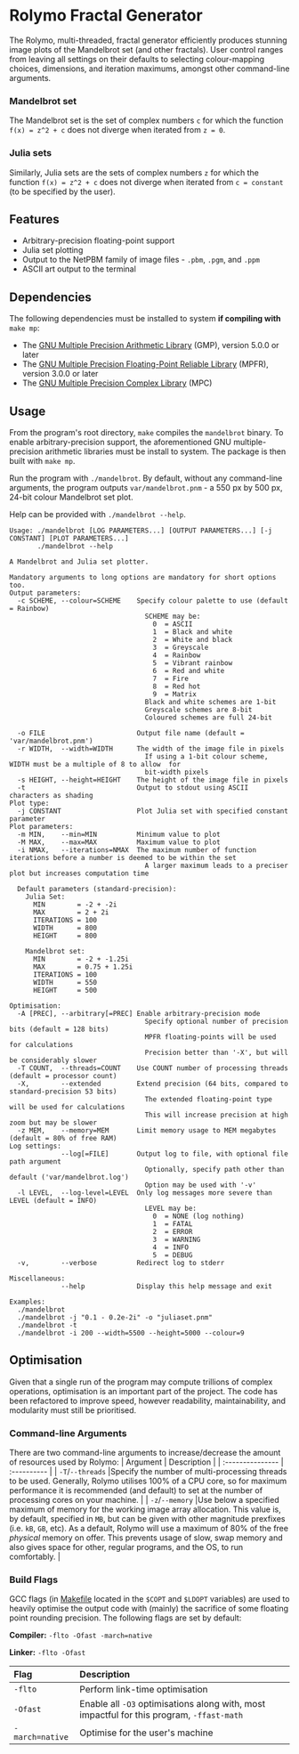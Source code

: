 # Rolymo Fractal Generator

The Rolymo, multi-threaded, fractal generator efficiently produces stunning image plots of the Mandelbrot set (and other fractals). User control ranges from leaving all settings on their defaults to selecting colour-mapping choices, dimensions, and iteration maximums, amongst other command-line arguments.

### Mandelbrot set
The Mandelbrot set is the set of complex numbers `c` for which the function `f(x) = z^2 + c` does not diverge when iterated from `z = 0`.

### Julia sets
Similarly, Julia sets are the sets of complex numbers `z` for which the function `f(x) = z^2 + c` does not diverge when iterated from `c = constant` (to be specified by the user).

## Features
- Arbitrary-precision floating-point support
- Julia set plotting
- Output to the NetPBM family of image files - `.pbm`, `.pgm`, and `.ppm`
- ASCII art output to the terminal

## Dependencies
The following dependencies must be installed to system **if compiling with** `make mp`:
- The [GNU Multiple Precision Arithmetic Library](https://gmplib.org/) (GMP), version 5.0.0 or later
- The [GNU Multiple Precision Floating-Point Reliable Library](https://www.mpfr.org/) (MPFR), version 3.0.0 or later
- The [GNU Multiple Precision Complex Library](http://www.multiprecision.org/mpc/home.html) (MPC)

## Usage
From the program's root directory, `make` compiles the `mandelbrot` binary. To enable arbitrary-precision support, the aforementioned GNU multiple-precision arithmetic libraries must be install to system. The package is then built with `make mp`.

Run the program with `./mandelbrot`. By default, without any command-line arguments, the program outputs `var/mandelbrot.pnm` - a 550 px by 500 px, 24-bit colour Mandelbrot set plot.

Help can be provided with `./mandelbrot --help`.

```
Usage: ./mandelbrot [LOG PARAMETERS...] [OUTPUT PARAMETERS...] [-j CONSTANT] [PLOT PARAMETERS...]
       ./mandelbrot --help

A Mandelbrot and Julia set plotter.

Mandatory arguments to long options are mandatory for short options too.
Output parameters:
  -c SCHEME, --colour=SCHEME    Specify colour palette to use (default = Rainbow)
                                  SCHEME may be:
                                    0  = ASCII
                                    1  = Black and white
                                    2  = White and black
                                    3  = Greyscale
                                    4  = Rainbow
                                    5  = Vibrant rainbow
                                    6  = Red and white
                                    7  = Fire
                                    8  = Red hot
                                    9  = Matrix
                                  Black and white schemes are 1-bit
                                  Greyscale schemes are 8-bit
                                  Coloured schemes are full 24-bit

  -o FILE                       Output file name (default = 'var/mandelbrot.pnm')
  -r WIDTH,  --width=WIDTH      The width of the image file in pixels
                                  If using a 1-bit colour scheme, WIDTH must be a multiple of 8 to allow  for
                                  bit-width pixels
  -s HEIGHT, --height=HEIGHT    The height of the image file in pixels
  -t                            Output to stdout using ASCII characters as shading
Plot type:
  -j CONSTANT                   Plot Julia set with specified constant parameter
Plot parameters:
  -m MIN,    --min=MIN          Minimum value to plot
  -M MAX,    --max=MAX          Maximum value to plot
  -i NMAX,   --iterations=NMAX  The maximum number of function iterations before a number is deemed to be within the set
                                  A larger maximum leads to a preciser plot but increases computation time

  Default parameters (standard-precision):
    Julia Set:
      MIN        = -2 + -2i
      MAX        = 2 + 2i
      ITERATIONS = 100
      WIDTH      = 800
      HEIGHT     = 800

    Mandelbrot set:
      MIN        = -2 + -1.25i
      MAX        = 0.75 + 1.25i
      ITERATIONS = 100
      WIDTH      = 550
      HEIGHT     = 500

Optimisation:
  -A [PREC], --arbitrary[=PREC] Enable arbitrary-precision mode
                                  Specify optional number of precision bits (default = 128 bits)
                                  MPFR floating-points will be used for calculations
                                  Precision better than '-X', but will be considerably slower
  -T COUNT,  --threads=COUNT    Use COUNT number of processing threads (default = processor count)
  -X,        --extended         Extend precision (64 bits, compared to standard-precision 53 bits)
                                  The extended floating-point type will be used for calculations
                                  This will increase precision at high zoom but may be slower
  -z MEM,    --memory=MEM       Limit memory usage to MEM megabytes (default = 80% of free RAM)
Log settings:
             --log[=FILE]       Output log to file, with optional file path argument
                                  Optionally, specify path other than default ('var/mandelbrot.log')
                                  Option may be used with '-v'
  -l LEVEL,  --log-level=LEVEL  Only log messages more severe than LEVEL (default = INFO)
                                  LEVEL may be:
                                    0  = NONE (log nothing)
                                    1  = FATAL
                                    2  = ERROR
                                    3  = WARNING
                                    4  = INFO
                                    5  = DEBUG
  -v,        --verbose          Redirect log to stderr

Miscellaneous:
             --help             Display this help message and exit

Examples:
  ./mandelbrot
  ./mandelbrot -j "0.1 - 0.2e-2i" -o "juliaset.pnm"
  ./mandelbrot -t
  ./mandelbrot -i 200 --width=5500 --height=5000 --colour=9

```

## Optimisation
Given that a single run of the program may compute trillions of complex operations, optimisation is an important part of the project. The code has been refactored to improve speed, however readability, maintainability, and modularity must still be prioritised.

### Command-line Arguments
There are two command-line arguments to increase/decrease the amount of resources used by Rolymo:
| Argument         | Description |
| :--------------- | :---------- |
| `-T`/`--threads` |Specify the number of multi-processing threads to be used. Generally, Rolymo utilises 100% of a CPU core, so for maximum performance it is recommended (and default) to set at the number of processing cores on your machine. |
| `-z`/`--memory`  |Use below a specified maximum of memory for the working image array allocation. This value is, by default, specified in `MB`, but can be given with other magnitude prexfixes (i.e. `kB`, `GB`, etc). As a default, Rolymo will use a maximum of 80% of the free *physical* memory on offer. This prevents usage of slow, swap memory and also gives space for other, regular programs, and the OS, to run comfortably. |

### Build Flags
GCC flags (in [Makefile](Makefile) located in the `$COPT` and `$LDOPT` variables) are used to heavily optimise the output code with (mainly) the sacrifice of some floating point rounding precision. The following flags are set by default:

**Compiler:** `-flto -Ofast -march=native`

**Linker:** `-flto -Ofast`

| Flag            | Description                                                                               |
| :-------------- | :---------------------------------------------------------------------------------------- |
| `-flto`         | Perform link-time optimisation                                                            |
| `-Ofast`        | Enable all `-O3` optimisations along with, most impactful for this program, `-ffast-math` |
| `-march=native` | Optimise for the user's machine                                                           |